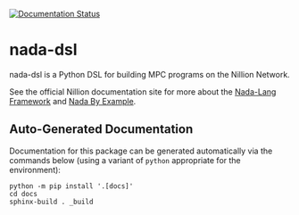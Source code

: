 [![Documentation Status](https://readthedocs.org/projects/nada-dsl/badge/?version=latest)](https://nada-dsl.readthedocs.io/en/latest/?badge=latest)

# nada-dsl

nada-dsl is a Python DSL for building MPC programs on the Nillion Network.

See the official Nillion documentation site for more about the [Nada-Lang
Framework][framework] and [Nada By Example][examples].

[examples]: https://docs.nillion.com/nada-by-example
[framework]: https://docs.nillion.com/nada-lang

## Auto-Generated Documentation

Documentation for this package can be generated automatically via the commands below (using a variant of `python` appropriate for the environment):

```console
python -m pip install '.[docs]'
cd docs
sphinx-build . _build
```

